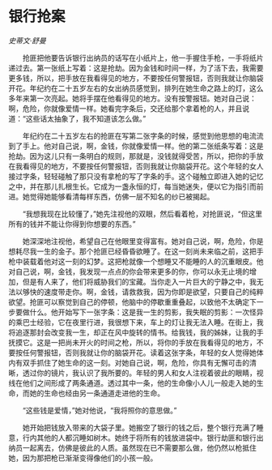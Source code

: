# 银行抢案

*史蒂文·舒曼*

　　抢匪把他要告诉银行出纳员的话写在小纸片上，他一手握住手枪，一手将纸片递过去。第一张纸上写着：这是抢劫。因为金钱和时间一样，为了活下去，我需要更多钱，所以，把手放在我看得见的地方，不要按任何警报钮，否则我就让你脑袋开花。年纪约在二十五岁左右的女出纳员感觉到，排列在她生命之路上的灯，这么多年来第一次亮起。她将手摆在他看得见的地方。没有按警报钮。她对自己说：啊，危险，你就像爱情一样。她看完字条后，交还给那个拿着枪的人，并且说道：“这些话太抽象了，我不知道该怎么做。”

　　年纪约在二十五岁左右的抢匪在写第二张字条的时候，感觉到他思想的电流流到了手上。他对自己说，啊，金钱，你就像爱情一样。他的第二张纸条写着：这是抢劫。因为这儿只有一条明白的规则，那就是，没钱就得受苦，所以，把你的手放在我看得见的地方，不要按任何警报钮，否则我就让你脑袋开花。这个年轻的女人接过字条，轻轻碰触了那只没有拿枪的写了字条的手。这个碰触立即进入她的记忆之中，并在那儿扎根生长。它成为一盏永恒的灯，每当她迷失，便以它为指引而前进。她觉得她能够看清每样东西，仿佛一层不知名的纱已被揭起。

　　“我想我现在比较懂了，”她先注视他的双眼，然后看着枪，对抢匪说，“但这里所有的钱并不能让你得到你想要的东西。”

　　她深深地注视他，希望自己在他眼里变得富有。她对自己说，啊，危险，你是想耗尽我一生的金子。那个抢匪已经昏昏欲睡了。在这一刻尚未来临之前，这把手枪中装载着他对这一刻的幻梦。这把枪就像一个想睡又不能睡的人的沉重眼皮。他对自己说，啊，金钱，我发现一点点的你会带来更多的你，你可以永无止境的增加，但是有人来了，他们将威胁我们的宝藏。当你走入一片巨大的宁静之中，我无法以够快的速度带走你。啊，金钱，请救救我，因为你即是欲望，只要自己的纯粹欲望。抢匪可以察觉到自己的停顿，他脑中的停歇重重叠起，以致他不太确定下一步要做什么。他开始写下一张字条：这是我一生的剪影，我失眠的剪影：一次怪异的乘巴士经验，它在夜里行进，我很想下来，车上的灯让我无法入睡。在街上，我将追逐那封会改变我一生，却正在风中旋转的情书。给我钱，我的姊妹，让我的手抚摸它。这是一把尚未开火的时间之枪，所以，将你的手放在我看得见的地方，不要按任何警报钮，否则我就让你的脑袋开花。读着这张字条，年轻的女人觉得她体内有双手抓住了她生命的这一刻。对她自己说，啊，危险，你具有无懈可击的清晰，透过你的镜片，我认识了我所要的。年轻的男人和女人注视着彼此的眼睛，视线在他们之间形成了两条通道。透过其中一条，他的生命像小人儿一般走入她的生命，而她的生命也经由另一条通道走进他的生命。

　　“这些钱是爱情，”她对他说，“我将照你的意思做。”

　　她开始把钱放入带来的大袋子里。她搬空了银行的钱之后，整个银行充满了睡意，行内其他的人都沉睡如树木。她终于将所有的钱放进袋中。银行劫匪和银行出纳员一起离去，仿佛是彼此的人质。虽然现在已不需要那么做，他仍然以枪抵住她，因为那把枪已渐渐变得像他们的小孩一般。